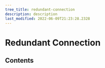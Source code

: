 ```yaml
---
tree_title: redundant-connection
description: description
last_modified: 2022-06-09T21:23:28.2328
---
```


# Redundant Connection

## Contents
